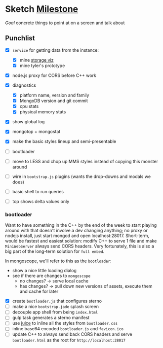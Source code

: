 # Sketch [Milestone](./milestones.md)

_Goal_ concrete things to point at on a screen and talk about

## Punchlist

- [x] `service` for getting data from the instance:
  - [x] mine [storage viz](http://github.com/10gen-labs/storage-viz)
  - [x] mine tyler's prototype
- [x] node.js proxy for CORS before C++ work
- [x] diagnostics
  - [x] platform name, version and family
  - [x] MongoDB version and git commit
  - [x] cpu stats
  - [x] physical memory stats
- [x] show global log
- [x] mongotop + mongostat
- [x] make the basic styles lineup and semi-presentable
- [ ] bootloader
- [ ] move to LESS and chop up MMS styles instead of copying this monster around
- [ ] wire in `bootstrap.js` plugins (wants the drop-downs and modals we does)
- [ ] basic shell to run queries
- [ ] top shows delta values only


### bootloader

Want to have something in the C++ by the end of the week to start playing around
with that doesn't involve a dev changing anything; no proxy or nodejs install,
just start mongod and open localhost:28017.  Short-term, would be fastest and
easiest solution: modify C++ to serve 1 file and make `MiniWebServer` always
send CORS headers. Very fortunately, this is also a big part of the long-term
solution for `full embed`.

In mongoscope, we'll refer to this as the `bootloader`:

- show a nice little loading dialog
- see if there are changes to `mongoscope`
  - no changes? -> serve local cache
  - has changes? -> pull down new versions of assets, execute them and cache for
  later

- [x] create `bootloader.js` that configures sterno
- [ ] make a nice `bootstrap.jade` splash screen
- [ ] decouple app shell from being `index.html`
- [ ] gulp task generates a sterno manifest
- [ ] use [juice](https://github.com/learnboost/juice) to inline all the styles
  from `bootloader.css`
- [ ] inline base64 encoded `bootloader.js` and `favicon.ico`
- [ ] update C++ to always send back CORS headers and serve `bootloader.html` as
  the root for `http://localhost:28017`
